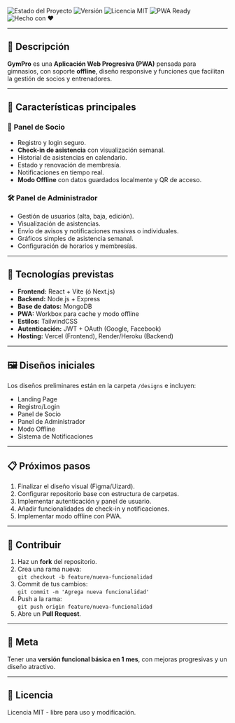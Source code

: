 
![Estado del Proyecto](https://img.shields.io/badge/Estado-En%20Desarrollo-yellow)
![Versión](https://img.shields.io/badge/Versión-0.1-blue)
![Licencia MIT](https://img.shields.io/badge/Licencia-MIT-green)
![PWA Ready](https://img.shields.io/badge/PWA-Soportado-brightgreen)
![Hecho con ❤️](https://img.shields.io/badge/Hecho%20con-%E2%9D%A4-red)

---

## 🚀 Descripción

**GymPro** es una **Aplicación Web Progresiva (PWA)** pensada para gimnasios, con soporte **offline**, diseño responsive y funciones que facilitan la gestión de socios y entrenadores.  

---

## 🔹 Características principales

### 👤 **Panel de Socio**
- Registro y login seguro.
- **Check-in de asistencia** con visualización semanal.
- Historial de asistencias en calendario.
- Estado y renovación de membresía.
- Notificaciones en tiempo real.
- **Modo Offline** con datos guardados localmente y QR de acceso.

### 🛠 **Panel de Administrador**
- Gestión de usuarios (alta, baja, edición).
- Visualización de asistencias.
- Envío de avisos y notificaciones masivas o individuales.
- Gráficos simples de asistencia semanal.
- Configuración de horarios y membresías.

---

## 📱 Tecnologías previstas

- **Frontend:** React + Vite (ó Next.js)
- **Backend:** Node.js + Express
- **Base de datos:** MongoDB
- **PWA:** Workbox para cache y modo offline
- **Estilos:** TailwindCSS
- **Autenticación:** JWT + OAuth (Google, Facebook)
- **Hosting:** Vercel (Frontend), Render/Heroku (Backend)

---

## 🖼 Diseños iniciales

Los diseños preliminares están en la carpeta `/designs` e incluyen:
- Landing Page
- Registro/Login
- Panel de Socio
- Panel de Administrador
- Modo Offline
- Sistema de Notificaciones

---

## 📋 Próximos pasos

1. Finalizar el diseño visual (Figma/Uizard).
2. Configurar repositorio base con estructura de carpetas.
3. Implementar autenticación y panel de usuario.
4. Añadir funcionalidades de check-in y notificaciones.
5. Implementar modo offline con PWA.

---

## 🤝 Contribuir

1. Haz un **fork** del repositorio.
2. Crea una rama nueva:  
   `git checkout -b feature/nueva-funcionalidad`
3. Commit de tus cambios:  
   `git commit -m 'Agrega nueva funcionalidad'`
4. Push a la rama:  
   `git push origin feature/nueva-funcionalidad`
5. Abre un **Pull Request**.

---

## 📅 Meta
Tener una **versión funcional básica en 1 mes**, con mejoras progresivas y un diseño atractivo.

---

## 📄 Licencia
Licencia MIT - libre para uso y modificación.

